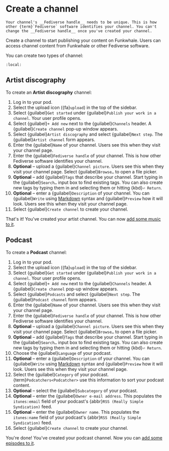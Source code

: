 # Create a channel

```{warning}
Your channel's __Fediverse handle__ needs to be unique. This is how other {term}`Fediverse` software identifies your channel. You can't change the __Fediverse handle__ once you've created your channel.
```

Create a channel to start publishing your content on Funkwhale. Users can access channel content from Funkwhale or other Fediverse software.

You can create two types of channel:

```{contents}
:local:
```

## Artist discography

To create an __Artist discography__ channel:

1. Log in to your pod.
2. Select the upload icon ({fa}`upload`) in the top of the sidebar.
3. Select {guilabel}`Get started` under {guilabel}`Publish your work in a channel`. Your user profile opens.
4. Select {guilabel}`+ Add new` next to the {guilabel}`Channels` header. A {guilabel}`Create channel` pop-up window appears.
5. Select {guilabel}`Artist discography` and select {guilabel}`Next step`. The {guilabel}`Artist channel` form appears.
6. Enter the {guilabel}`Name` of your channel. Users see this when they visit your channel page.
7. Enter the {guilabel}`Fediverse handle` of your channel. This is how other Fediverse software identifies your channel.
8. __Optional__ – upload a {guilabel}`Channel picture`. Users see this when they visit your channel page. Select {guilabel}`Browse…` to open a file picker.
9. __Optional__ – add {guilabel}`Tags` that describe your channel. Start typing in the {guilabel}`Search…` input box to find existing tags. You can also create new tags by typing them in and selecting them or hitting {kbd}`⏎ Return`.
10. __Optional__ – enter a {guilabel}`Description` of your channel. You can {guilabel}`Write` using [Markdown](https://www.markdownguide.org/) syntax and {guilabel}`Preview` how it will look. Users see this when they visit your channel page.
11. Select {guilabel}`Create channel` to create your channel.

That's it! You've created your artist channel. You can now [add some music to it](upload_artist.md).

## Podcast

To create a __Podcast__ channel:

1. Log in to your pod.
2. Select the upload icon ({fa}`upload`) in the top of the sidebar.
3. Select {guilabel}`Get started` under {guilabel}`Publish your work in a channel`. Your user profile opens.
4. Select {guilabel}`+ Add new` next to the {guilabel}`Channels` header. A {guilabel}`Create channel` pop-up window appears.
5. Select {guilabel}`Podcasts` and select {guilabel}`Next step`. The {guilabel}`Podcast channel` form appears.
6. Enter the {guilabel}`Name` of your channel. Users see this when they visit your channel page.
7. Enter the {guilabel}`Fediverse handle` of your channel. This is how other Fediverse software identifies your channel.
8. __Optional__ – upload a {guilabel}`Channel picture`. Users see this when they visit your channel page. Select {guilabel}`Browse…` to open a file picker.
9. __Optional__ – add {guilabel}`Tags` that describe your channel. Start typing in the {guilabel}`Search…` input box to find existing tags. You can also create new tags by typing them in and selecting them or hitting {kbd}`⏎ Return`.
10. Choose the {guilabel}`Language` of your podcast.
11. __Optional__ – enter a {guilabel}`Description` of your channel. You can {guilabel}`Write` using [Markdown](https://www.markdownguide.org/) syntax and {guilabel}`Preview` how it will look. Users see this when they visit your channel page.
12. Select the {guilabel}`Category` of your podcast. {term}`Podcatchers<Podcatcher>` use this information to sort your podcast content.
13. __Optional__ – select the {guilabel}`Subcategory` of your podcast.
14. __Optional__ – enter the {guilabel}`Owner e-mail address`. This populates the ``itunes:email`` field of your podcast's {abbr}`RSS (Really Simple Syndication)` feed.
15. __Optional__ – enter the {guilabel}`Owner name`. This populates the ``itunes:name`` field of your podcast's {abbr}`RSS (Really Simple Syndication)` feed.
16. Select {guilabel}`Create channel` to create your channel.

You're done! You've created your podcast channel. Now you can [add some episodes to it](upload_podcast.md).
